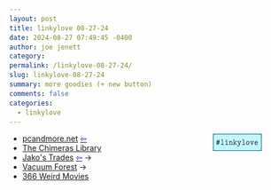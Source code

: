 ```yaml
---
layout: post
title: 𝚕𝚒𝚗𝚔𝚢𝚕𝚘𝚟𝚎 𝟶𝟾-𝟸𝟽-𝟸𝟺
date: 2024-08-27 07:49:45 -0400
author: joe jenett
category: 
permalink: /linkylove-08-27-24/
slug: linkylove-08-27-24
summary: more goodies (+ new button)
comments: false
categories:
  - linkylove
---
```

<span  class="iwt"><a style="position:relative;float:right;margin-right:48px;" title="i.webthings linkylove" href="https://iwebthings.joejenett.com/categories/#linkylove"><img src="/images/linkylove2.png" alt="linkylove" width="88" height="31"></a></span>
<ul class="linkylove">
	<li><a title="pcandmore.net" href="https://pcandmore.net/">pcandmore.net</a>  <a title="source" href="https://geekring.net/"><span style="color:blue;">&#8678;</span></a></li>
	<li><a title="The Chimera​s Library" href="https://houseofchimeras.neocities.org/">The Chimera​s Library</a></li>
	<li><a title="Jako's Trades" href="https://jackofall.neocities.org/">Jako's Trades</a>  <a title="source" href="https://bassdrop.club/"> <span style="color:blue;">&#8678;</span></a> <span title="led to site shown below">&#8594;</span></li>
	<li><a title="Vacuum Forest" href="https://vacuosylvanic.net/">Vacuum Forest</a>  <span title="led to site shown below">&#8594;</span></li>
	<li><a title="366 Weird Movies" href="https://366weirdmovies.com/">366 Weird Movies</a></li>
</ul>
<a style="display:none;" href="https://brid.gy/publish/mastodon"><small>(cross-posted to mastodon)</small></a>